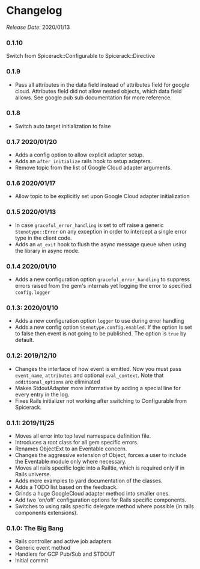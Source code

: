 # Changelog

*Release Date*: 2020/01/13

### 0.1.10
Switch from Spicerack::Configurable to Spicerack::Directive

### 0.1.9
* Pass all attributes in the data field instead of attributes field for google cloud. Attributes field did not allow nested objects, which data field allows. See google pub sub documentation for more reference.

### 0.1.8
* Switch auto target initialization to false

### 0.1.7 2020/01/20
* Adds a config option to allow explicit adapter setup.
* Adds an `after_initialize` rails hook to setup adapters.
* Remove topic from the list of Google Cloud adapter arguments.

### 0.1.6 2020/01/17
* Allow topic to be explicitly set upon Google Cloud adapter initialization

### 0.1.5 2020/01/13
* In case `graceful_error_handling` is set to off raise a generic `Stenotype::Error` on any exception in order to intercept a single error type in the client code.
* Adds an `at_exit` hook to flush the async message queue when using the library in async mode.

### 0.1.4 2020/01/10
* Adds a new configuration option `graceful_error_handling` to suppress errors raised from the gem's internals yet logging the error to specified `config.logger`

### 0.1.3: 2020/01/10
* Adds a new configuration option `logger` to use during error handling
* Adds a new config option `Stenotype.config.enabled`. If the option is set to false then event is not going to be published. The option is `true` by default.

### 0.1.2: 2019/12/10

* Changes the interface of how event is emitted. Now you must pass `event_name`, `attributes` and optional `eval_context`. Note that `additional_options` are eliminated
* Makes StdoutAdapter more informative by adding a special line for every entry in the log.
* Fixes Rails initializer not working after switching to Configurable from Spicerack.

### 0.1.1: 2019/11/25

* Moves all error into top level namespace definition file.
* Introduces a root class for all gem specific errors.
* Renames ObjectExt to an Eventable concern.
* Changes the aggressive extension of Object, forces a user to include the Eventable module only where necessary.
* Moves all rails specific logic into a Railtie, which is required only if in Rails universe.
* Adds more examples to yard documentation of the classes.
* Adds a TODO list based on the feedback.
* Grinds a huge GoogleCloud adapter method into smaller ones.
* Add two 'on/off' configuration options for Rails specific components.
* Switches to using rails specific delegate method where possible (in rails components extensions).

### 0.1.0: The Big Bang

* Rails controller and active job adapters
* Generic event method
* Handlers for GCP Pub/Sub and STDOUT
* Initial commit



